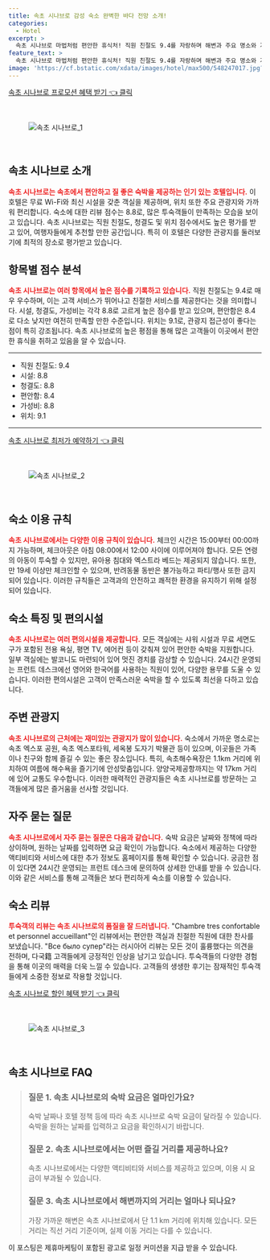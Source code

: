 ```yaml
---
title: 속초 시나브로 감성 숙소 완벽한 바다 전망 소개!
categories:
  - Hotel
excerpt: >
  속초 시나브로 마법처럼 편안한 휴식처! 직원 친절도 9.4를 자랑하며 해변과 주요 명소와 가까워 идеальный 여행지로 떠오르고 있습니다. 클릭해보세요!
feature_text: >
  속초 시나브로 마법처럼 편안한 휴식처! 직원 친절도 9.4를 자랑하며 해변과 주요 명소와 가까워 идеальный 여행지로 떠오르고 있습니다. 클릭해보세요!
image: 'https://cf.bstatic.com/xdata/images/hotel/max500/548247017.jpg?k=d3c3ac296f65160c0dadc08eb0c840ce094fc01f92834fcba7d7103f1c5e5ce1&o=&hp=1'
---
```


<p><a class="modoo-button" href="https://tinyurl.com/262ujwud" rel="nofollow noopener">속초 시나브로 프로모션 혜택 받기 👈 클릭</a></p><br/>
<figure class="image"><img alt="속초 시나브로_1" src="https://cf.bstatic.com/xdata/images/hotel/max1024x768/547924559.jpg?k=c0cc08ab3ae6b5f5389d04dc77517103a748846c359af7ca7b157d317214ae15&amp;o=&amp;hp=1"/></figure><br/>
<h2 id="속초_시나브로_소개">속초 시나브로 소개</h2>
<p><b><span style="color: #ee2323;">속초 시나브로는 속초에서 편안하고 질 좋은 숙박을 제공하는 인기 있는 호텔입니다.</span></b> 이 호텔은 무료 Wi-Fi와 최신 시설을 갖춘 객실을 제공하며, 위치 또한 주요 관광지와 가까워 편리합니다. 숙소에 대한 리뷰 점수는 8.8로, 많은 투숙객들이 만족하는 모습을 보이고 있습니다. 속초 시나브로는 직원 친절도, 청결도 및 위치 점수에서도 높은 평가를 받고 있어, 여행자들에게 추천할 만한 공간입니다. 특히 이 호텔은 다양한 관광지를 둘러보기에 최적의 장소로 평가받고 있습니다.</p>
<h2 id="항목별_점수_분석">항목별 점수 분석</h2>
<p><b><span style="color: #ee2323;">속초 시나브로는 여러 항목에서 높은 점수를 기록하고 있습니다.</span></b> 직원 친절도는 9.4로 매우 우수하며, 이는 고객 서비스가 뛰어나고 친절한 서비스를 제공한다는 것을 의미합니다. 시설, 청결도, 가성비는 각각 8.8로 고르게 높은 점수를 받고 있으며, 편안함은 8.4로 다소 낮지만 여전히 만족할 만한 수준입니다. 위치는 9.1로, 관광지 접근성이 좋다는 점이 특히 강조됩니다. 속초 시나브로의 높은 평점을 통해 많은 고객들이 이곳에서 편안한 휴식을 취하고 있음을 알 수 있습니다.</p>
<hr/>
<ul>
<li>직원 친절도: 9.4</li>
<li>시설: 8.8</li>
<li>청결도: 8.8</li>
<li>편안함: 8.4</li>
<li>가성비: 8.8</li>
<li>위치: 9.1</li>
</ul>
<hr/>
<p><a class="modoo-button" href="https://tinyurl.com/262ujwud" rel="nofollow noopener">속초 시나브로 최저가 예약하기 👈 클릭</a></p><br/>
<figure class="image"><img alt="속초 시나브로_2" src="https://cf.bstatic.com/xdata/images/hotel/max500/548247017.jpg?k=d3c3ac296f65160c0dadc08eb0c840ce094fc01f92834fcba7d7103f1c5e5ce1&amp;o=&amp;hp=1"/></figure><br/>
<h2 id="숙소_이용_규칙">숙소 이용 규칙</h2>
<p><b><span style="color: #ee2323;">속초 시나브로에서는 다양한 이용 규칙이 있습니다.</span></b> 체크인 시간은 15:00부터 00:00까지 가능하며, 체크아웃은 아침 08:00에서 12:00 사이에 이루어져야 합니다. 모든 연령의 아동이 투숙할 수 있지만, 유아용 침대와 엑스트라 베드는 제공되지 않습니다. 또한, 만 19세 이상만 체크인할 수 있으며, 반려동물 동반은 불가능하고 파티/행사 또한 금지되어 있습니다. 이러한 규칙들은 고객과의 안전하고 쾌적한 환경을 유지하기 위해 설정되어 있습니다.</p>
<h2 id="숙소_특징_및_편의시설">숙소 특징 및 편의시설</h2>
<p><b><span style="color: #ee2323;">속초 시나브로는 여러 편의시설을 제공합니다.</span></b> 모든 객실에는 샤워 시설과 무료 세면도구가 포함된 전용 욕실, 평면 TV, 에어컨 등이 갖춰져 있어 편안한 숙박을 지원합니다. 일부 객실에는 발코니도 마련되어 있어 멋진 경치를 감상할 수 있습니다. 24시간 운영되는 프런트 데스크에선 영어와 한국어를 사용하는 직원이 있어, 다양한 용무를 도울 수 있습니다. 이러한 편의시설은 고객이 만족스러운 숙박을 할 수 있도록 최선을 다하고 있습니다.</p>
<h2 id="주변_관광지">주변 관광지</h2>
<p><b><span style="color: #ee2323;">속초 시나브로의 근처에는 재미있는 관광지가 많이 있습니다.</span></b> 숙소에서 가까운 명소로는 속초 엑스포 공원, 속초 엑스포타워, 세옥봉 도자기 박물관 등이 있으며, 이곳들은 가족이나 친구와 함께 즐길 수 있는 좋은 장소입니다. 특히, 속초해수욕장은 1.1km 거리에 위치하여 여름에 해수욕을 즐기기에 안성맞춤입니다. 양양국제공항까지는 약 17km 거리에 있어 교통도 우수합니다. 이러한 매력적인 관광지들은 속초 시나브로를 방문하는 고객들에게 많은 즐거움을 선사할 것입니다.</p>
<h2 id="자주_묻는_질문">자주 묻는 질문</h2>
<p><b><span style="color: #ee2323;">속초 시나브로에서 자주 묻는 질문은 다음과 같습니다.</span></b> 숙박 요금은 날짜와 정책에 따라 상이하며, 원하는 날짜를 입력하면 요금 확인이 가능합니다. 숙소에서 제공하는 다양한 액티비티와 서비스에 대한 추가 정보도 홈페이지를 통해 확인할 수 있습니다. 궁금한 점이 있다면 24시간 운영되는 프런트 데스크에 문의하여 상세한 안내를 받을 수 있습니다. 이와 같은 서비스를 통해 고객들은 보다 편리하게 숙소를 이용할 수 있습니다.</p>
<h2 id="숙소_리뷰">숙소 리뷰</h2>
<p><b><span style="color: #ee2323;">투숙객의 리뷰는 속초 시나브로의 품질을 잘 드러냅니다.</span></b> "Chambre tres confortable et personnel accueillant"인 리뷰에서는 편안한 객실과 친절한 직원에 대한 찬사를 보냈습니다. "Все было супер"라는 러시아어 리뷰는 모든 것이 훌륭했다는 의견을 전하며, 다국籍 고객들에게 긍정적인 인상을 남기고 있습니다. 투숙객들의 다양한 경험을 통해 이곳의 매력을 더욱 느낄 수 있습니다. 고객들의 생생한 후기는 잠재적인 투숙객들에게 소중한 정보로 작용할 것입니다.</p>
<p><a class="modoo-button" href="https://tinyurl.com/262ujwud" rel="nofollow noopener">속초 시나브로 할인 혜택 받기 👈 클릭</a></p><br>

<figure class="image"><img src="https://cf.bstatic.com/xdata/images/hotel/max500/548247321.jpg?k=d55640db0fb87d7f2f5a6ca018b04c741609801c20032f671958b8c6e5911d10&o=&hp=1" alt="속초 시나브로_3"></figure><br>
<h2 id="속초 시나브로_FAQ">속초 시나브로 FAQ</h2>
<div itemscope="" itemtype="https://schema.org/FAQPage"> 
<blockquote> 
<div itemscope="" itemprop="mainEntity" itemtype="https://schema.org/Question"> 
<h3 id="질문_1" itemprop="name">질문 1. 속초 시나브로의 숙박 요금은 얼마인가요?</h3> 
<div itemscope="" itemprop="acceptedAnswer" itemtype="https://schema.org/Answer"> 
<span itemprop="text"> 
<p>숙박 날짜나 호텔 정책 등에 따라 속초 시나브로 숙박 요금이 달라질 수 있습니다. 숙박을 원하는 날짜를 입력하고 요금을 확인하시기 바랍니다.</p> 
</span> 
</div> 
</div> 

<div itemscope="" itemprop="mainEntity" itemtype="https://schema.org/Question"> 
<h3 id="질문_2" itemprop="name">질문 2. 속초 시나브로에서는 어떤 즐길 거리를 제공하나요?</h3> 
<div itemscope="" itemprop="acceptedAnswer" itemtype="https://schema.org/Answer"> 
<span itemprop="text"> 
<p>속초 시나브로에서는 다양한 액티비티와 서비스를 제공하고 있으며, 이용 시 요금이 부과될 수 있습니다.</p> 
</span> 
</div> 
</div> 

<div itemscope="" itemprop="mainEntity" itemtype="https://schema.org/Question"> 
<h3 id="질문_3" itemprop="name">질문 3. 속초 시나브로에서 해변까지의 거리는 얼마나 되나요?</h3> 
<div itemscope="" itemprop="acceptedAnswer" itemtype="https://schema.org/Answer"> 
<span itemprop="text"> 
<p>가장 가까운 해변은 속초 시나브로에서 단 1.1 km 거리에 위치해 있습니다. 모든 거리는 직선 거리 기준이며, 실제 이동 거리는 다를 수 있습니다.</p> 
</span> 
</div> 
</div> 
</blockquote> 
</div><p>이 포스팅은 제휴마케팅이 포함된 광고로 일정 커미션을 지급 받을 수 있습니다.</p>

